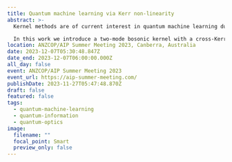 ```yaml
---
title: Quantum machine learning via Kerr non-linearity
abstract: >-
  Kernel methods are of current interest in quantum machine learning due to similarities with quantum computing in how they process information in high-dimensional feature (Hilbert) spaces. Kernels are believed to offer particular advantages when they cannot be computed classically, so a kernel with indisputably nonclassical elements is desirable. Kerr nonlinearities, known to be a route to universal continuous variable (CV) quantum computation, may be able to play this role for quantum machine learning.

  In this work we introduce a two-mode bosonic kernel with a cross-Kerr nonlinearity, and show its use as the basis for a support vector machine (SVM) classifier where classical data is encoded in quantum states. This scheme is a CV generalisation of the binary SVM classifer of IBM. We explore the unique structure of the kernel and encoded data. We then discuss possible experimental platforms in superconducting quantum circuits and quantum optics.
location: ANZCOP/AIP Summer Meeting 2023, Canberra, Australia
date: 2023-12-07T05:30:48.847Z
date_end: 2023-12-07T06:00:00.000Z
all_day: false
event: ANZCOP/AIP Summer Meeting 2023
event_url: https://aip-summer-meeting.com/
publishDate: 2023-11-27T05:47:48.870Z
draft: false
featured: false
tags:
  - quantum-machine-learning
  - quantum-information
  - quantum-optics
image:
  filename: ""
  focal_point: Smart
  preview_only: false
---
```

